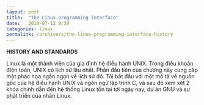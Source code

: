 ```yaml
---
layout: post
title:  "The Linux programming interface"
date:   2019-07-12 9:30
categories: linux
permalink: /archivers/the-linux-programming-interface-history
---
```


**HISTORY AND STANDARDS**

Linux là một thành viên của gia đình hệ điều hành UNIX. Trong điều khoản điện toán, UNIX có lịch sử lâu nhất. Phần đầu tiên của chương này cung cấp một phác họa ngắn ngọn về lịch sử đó. Tôi bắt đầu với một mô tả về nguồn gốc của hệ điều hành UNIX và ngôn ngữ lập trình C, và sau đó xem xét 2 khóa chính dẫn đến hệ thống Linux tồn tại tới ngày nay, dự án GNU và sự phát triển của nhân Linux.